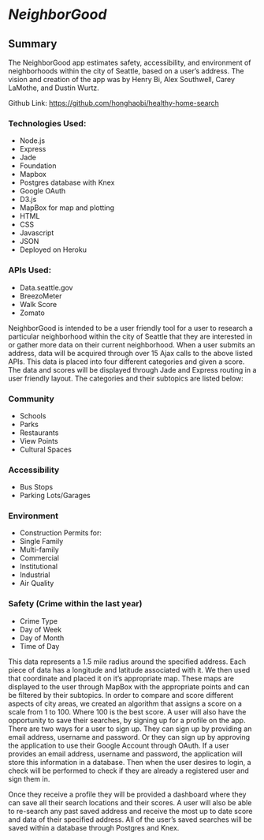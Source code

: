 ___NeighborGood___
==================

## Summary
The NeighborGood app estimates safety, accessibility, and environment of neighborhoods within the city of  Seattle, based on a user’s address. The vision and creation of the app was by Henry Bi, Alex Southwell, Carey LaMothe, and Dustin Wurtz.

Github Link: https://github.com/honghaobi/healthy-home-search

### Technologies Used:
* Node.js
* Express
* Jade
* Foundation
* Mapbox
* Postgres database with Knex
* Google OAuth
* D3.js
* MapBox for map and plotting
* HTML
* CSS
* Javascript
* JSON
* Deployed on Heroku

### APIs Used:
* Data.seattle.gov
* BreezoMeter
* Walk Score
* Zomato

NeighborGood is intended to be a user friendly tool for a user to research a particular neighborhood within the city of Seattle that they are interested in or gather more data on their current neighborhood. When a user submits an address, data will be acquired through over 15 Ajax calls to the above listed APIs. This data is placed into four different categories and given a score. The data and scores will be displayed through Jade and Express routing in a user friendly layout. The categories and their subtopics are listed below:

### Community
* Schools
* Parks
* Restaurants
* View Points
* Cultural Spaces

### Accessibility
* Bus Stops
* Parking Lots/Garages

### Environment
* Construction Permits for:
* Single Family
* Multi-family
* Commercial
* Institutional
* Industrial
* Air Quality

### Safety (Crime within the last year)
* Crime Type
* Day of Week
* Day of Month
* Time of Day

This data represents a 1.5 mile radius around the specified address. Each piece of data has a longitude and latitude associated with it. We then used that coordinate and placed it on it’s appropriate map. These maps are displayed to the user through MapBox with the appropriate points and can be filtered by their subtopics. In order to compare and score different aspects of city areas, we created an algorithm that assigns a score on a scale from 1 to 100. Where 100 is the best score. A user will also have the opportunity to save their searches, by signing up for a profile on the app. There are two ways for a user to sign up. They can sign up by providing an email address, username and password. Or they can sign up by approving the application to use their Google Account through OAuth. If a user provides an email address, username and password, the application will store this information in a database. Then when the user desires to login, a check will be performed to check if they are already a registered user and sign them in.

Once they receive a profile they will be provided a dashboard where they can save all their search locations and their scores. A user will also be able to re-search any past saved address and receive the most up to date score and data of their specified address. All of the user’s saved searches will be saved within a database through Postgres and Knex.
